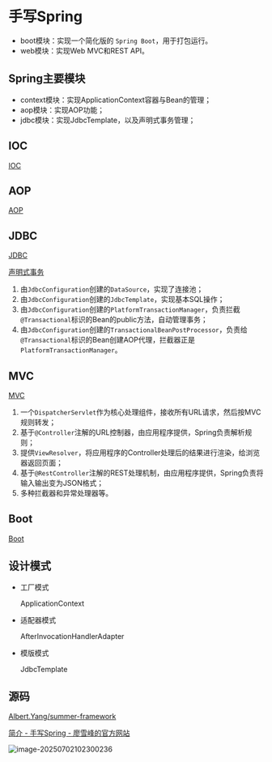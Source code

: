 # 手写Spring

- boot模块：实现一个简化版的 `Spring Boot`，用于打包运行。
- web模块：实现Web MVC和REST API。

## Spring主要模块

- context模块：实现ApplicationContext容器与Bean的管理；
- aop模块：实现AOP功能；
- jdbc模块：实现JdbcTemplate，以及声明式事务管理；

## IOC

[IOC](IOC.md)

## AOP

[AOP](AOP.md)

## JDBC

[JDBC](JDBC.md)

[声明式事务](声明式事务.md)

1. 由`JdbcConfiguration`创建的`DataSource`，实现了连接池；
2. 由`JdbcConfiguration`创建的`JdbcTemplate`，实现基本SQL操作；
3. 由`JdbcConfiguration`创建的`PlatformTransactionManager`，负责拦截`@Transactional`标识的Bean的public方法，自动管理事务；
4. 由`JdbcConfiguration`创建的`TransactionalBeanPostProcessor`，负责给`@Transactional`标识的Bean创建AOP代理，拦截器正是`PlatformTransactionManager`。

## MVC

[MVC](MVC.md)

1. 一个`DispatcherServlet`作为核心处理组件，接收所有URL请求，然后按MVC规则转发；
2. 基于`@Controller`注解的URL控制器，由应用程序提供，Spring负责解析规则；
3. 提供`ViewResolver`，将应用程序的Controller处理后的结果进行渲染，给浏览器返回页面；
4. 基于`@RestController`注解的REST处理机制，由应用程序提供，Spring负责将输入输出变为JSON格式；
5. 多种拦截器和异常处理器等。

## Boot

[Boot](Boot.md)

## 设计模式

- 工厂模式
  
    ApplicationContext
    
- 适配器模式
  
    AfterInvocationHandlerAdapter
    
- 模版模式
  
    JdbcTemplate
    

## 源码

[Albert.Yang/summer-framework](https://gitee.com/zztiyjw/summer-framework)

[简介 - 手写Spring - 廖雪峰的官方网站](https://liaoxuefeng.com/books/summerframework/introduction/index.html)



![image-20250702102300236](https://s2.loli.net/2025/07/02/G6nrsIeoTVRmxO3.png)